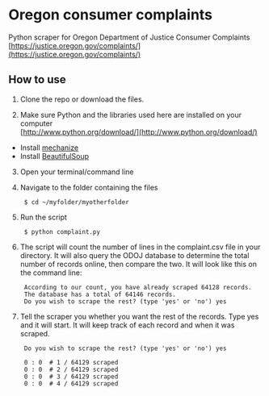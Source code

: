 Oregon consumer complaints
====

Python scraper for Oregon Department of Justice Consumer Complaints  
[https://justice.oregon.gov/complaints/](https://justice.oregon.gov/complaints/)


## How to use 

1. Clone the repo or download the files. 

2. Make sure Python and the libraries used here are installed on your computer  
[http://www.python.org/download/](http://www.python.org/download/)

* Install [mechanize](http://wwwsearch.sourceforge.net/mechanize/)
* Install [BeautifulSoup](http://www.crummy.com/software/BeautifulSoup/)

3. Open your terminal/command line

4. Navigate to the folder containing the files  

		$ cd ~/myfolder/myotherfolder

5. Run the script  

		$ python complaint.py

6. The script will count the number of lines in the complaint.csv file in your directory. It will also query the ODOJ database to determine the total number of records online, then compare the two. It will look like this on the command line:

		According to our count, you have already scraped 64128 records.
		The database has a total of 64146 records.
		Do you wish to scrape the rest? (type 'yes' or 'no') yes

7. Tell the scraper you whether you want the rest of the records. Type yes and it will start. It will keep track of each record and when it was scraped.

		Do you wish to scrape the rest? (type 'yes' or 'no') yes

		0 : 0  # 1 / 64129 scraped
		0 : 0  # 2 / 64129 scraped
		0 : 0  # 3 / 64129 scraped
		0 : 0  # 4 / 64129 scraped

